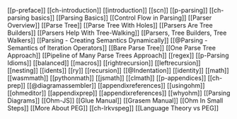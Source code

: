 [[p-preface]]
  [[ch-introduction]]
    [[introduction]]
    [[scn]]
[[p-parsing]]
  [[ch-parsing basics]]
    [[Parsing Basics]]
    [[Control Flow in Parsing]]
    [[Parser Overview]]
    [[Parse Tree]]
    [[Parse Tree With Holes]]
    [[Parsers Are Tree Builders]]
    [[Parsers Help With Tree-Walking]]
    [[Parsers, Tree Builders, Tree Walkers]]
    [[Parsing - Creating Semantics Dynamically]]
    [[@Parsing - Semantics of Iteration Operators]]
    [[Bare Parse Tree]]
    [[One Parse Tree Approach]]
    [[Pipeline of Many Parse Trees Approach]]
    [[regex]]
[[p-Parsing Idioms]]
[[balanced]]
[[macros]]
[[rightrecursion]]
[[leftrecursion]]
[[nesting]]
[[idents]]
[[ry]]
[[recursion]]
[[@Indentation]]
[[identity]]
[[math]]
[[wasmmath]]
[[pythonmath]]
[[jsmath]]
[[clmath]]
[[p-appendices]]
  [[ch-prep]]
[[@diagramassembler]]
[[appendixreferences]]
[[usingohm]]
[[ohmeditor]]
  [[appendixprep]]
  [[appendixreferences]]
  [[whyohm]]
  [[Parsing Diagrams]]
  [[Ohm-JS]]
  [[Glue Manual]]
  [[Grasem Manual]]
  [[Ohm In Small Steps]]
  [[More About PEG]]
[[ch-lrkvspeg]]
[[Language Theory vs PEG]]
